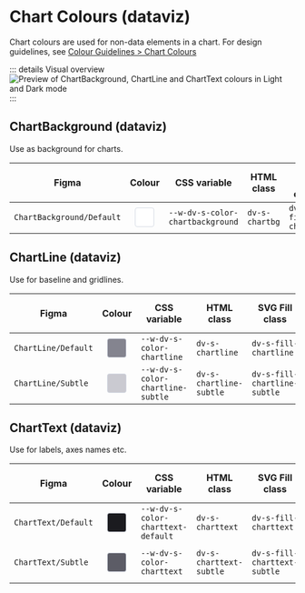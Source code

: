 # Chart Colours (dataviz)

Chart colours are used for non-data elements in a chart. For design guidelines, see [Colour Guidelines > Chart Colours](/foundations/data-visualization/color/chart-colors/)

::: details Visual overview
![Preview of ChartBackground, ChartLine and ChartText colours in Light and Dark mode](/foundations/dataviz/token-overview-chart.png)
:::


## ChartBackground (dataviz)

Use as background for charts.

| Figma | Colour | CSS variable | HTML class | SVG Fill class| SVG Stroke class |
| ----- | :----: | ------------ | ---------- | ------------- | ---------------- | 
| `ChartBackground/Default` | <span style="display: inline-block; width: 32px; height: 32px; background-color: #ffffff; border: 1px solid #D4D9E3; border-radius: 4px;"></span> | `--w-dv-s-color-chartbackground` | `dv-s-chartbg` | `dv-s-fill-chartbg` | `dv-s-stroke-chartbg` |


## ChartLine (dataviz)

Use for baseline and gridlines.

| Figma | Colour | CSS variable | HTML class | SVG Fill class| SVG Stroke class |
| ----- | :----: | ------------ | ---------- | ------------- | ---------------- | 
| `ChartLine/Default` | <span style="display: inline-block; width: 32px; height: 32px; background-color: #84848f; border: 1px solid #D4D9E3; border-radius: 4px;"></span> | `--w-dv-s-color-chartline` | `dv-s-chartline` | `dv-s-fill-chartline` | `dv-s-stroke-chartline` |
| `ChartLine/Subtle` | <span style="display: inline-block; width: 32px; height: 32px; background-color: #cacad1; border: 1px solid #D4D9E3; border-radius: 4px;"></span> | `--w-dv-s-color-chartline-subtle` | `dv-s-chartline-subtle` | `dv-s-fill-chartline-subtle` | `dv-s-stroke-chartline-subtle` |

## ChartText (dataviz)

Use for labels, axes names etc.

| Figma | Colour | CSS variable | HTML class | SVG Fill class| SVG Stroke class |
| ----- | :----: | ------------ | ---------- | ------------- | ---------------- | 
| `ChartText/Default` | <span style="display: inline-block; width: 32px; height: 32px; background-color: #1b1b1f; border: 1px solid #D4D9E3; border-radius: 4px;"></span> | `--w-dv-s-color-charttext-default` | `dv-s-charttext` | `dv-s-fill-charttext` | `dv-s-stroke-charttext` |
| `ChartText/Subtle` | <span style="display: inline-block; width: 32px; height: 32px; background-color: #5c5c66; border: 1px solid #D4D9E3; border-radius: 4px;"></span> | `--w-dv-s-color-charttext` | `dv-s-charttext-subtle` | `dv-s-fill-charttext-subtle` | `dv-s-stroke-charttext-subtle` |

